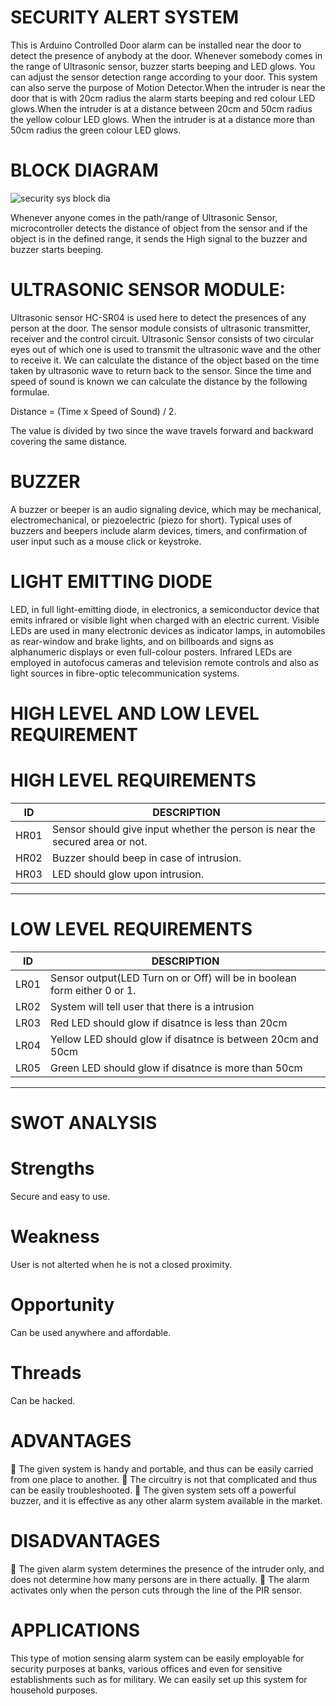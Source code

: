 #  SECURITY ALERT SYSTEM
 This is Arduino Controlled Door alarm can be installed near the door to detect the presence of anybody at the door. Whenever somebody comes in the range of Ultrasonic sensor, buzzer starts beeping and LED glows. You can adjust the sensor detection range according to your door. This system can also serve the purpose of Motion Detector.When the intruder is near the door that is with 20cm radius the alarm starts beeping and red colour LED glows.When the intruder is at a distance between  20cm and 50cm radius the yellow colour LED glows. When the intruder is at a distance more than 50cm radius the green colour LED glows.


# BLOCK DIAGRAM

![security sys block dia](https://user-images.githubusercontent.com/98822676/155678167-c7e81ee9-7864-4855-b0e5-5abf63979a36.jpg)






Whenever anyone comes in the path/range of Ultrasonic Sensor, microcontroller detects the distance of object from the sensor and if the object is in the defined range, it sends the High signal to the buzzer and buzzer starts beeping.












# ULTRASONIC SENSOR MODULE:

Ultrasonic sensor HC-SR04 is used here to detect the presences of any person at the door. The sensor module consists of ultrasonic transmitter, receiver and the control circuit. Ultrasonic Sensor consists of two circular eyes out of which one is used to transmit the ultrasonic wave and the other to receive it.
We can calculate the distance of the object based on the time taken by ultrasonic wave to return back to the sensor. Since the time and speed of sound is known we can calculate the distance by the following formulae.

Distance = (Time x Speed of Sound) / 2.

The value is divided by two since the wave travels forward and backward covering the same distance. 


# BUZZER

A buzzer or beeper is an audio signaling device, which may be mechanical, electromechanical, or piezoelectric (piezo for short). Typical uses of buzzers and beepers include alarm devices, timers, and confirmation of user input such as a mouse click or keystroke.

# LIGHT EMITTING DIODE

LED, in full light-emitting diode, in electronics, a semiconductor device that emits infrared or visible light when charged with an electric current. Visible LEDs are used in many electronic devices as indicator lamps, in automobiles as rear-window and brake lights, and on billboards and signs as alphanumeric displays or even full-colour posters. Infrared LEDs are employed in autofocus cameras and television remote controls and also as light sources in fibre-optic telecommunication systems.

# HIGH LEVEL AND LOW LEVEL REQUIREMENT

# HIGH LEVEL REQUIREMENTS

| ID     |                           DESCRIPTION                                                 |
|--------|---------------------------------------------------------------------------------------|
| HR01   |   Sensor should give input whether the person is near the secured area or not.       |
| HR02   |   Buzzer should beep in case of intrusion.                                            |
| HR03   |   LED should glow upon intrusion.                                                     |

------------------------------------------------------------------------------------------------

# LOW LEVEL REQUIREMENTS

| ID     |                           DESCRIPTION                                                 |
|--------|---------------------------------------------------------------------------------------|
| LR01   | Sensor output(LED Turn on or Off) will be in boolean form either 0 or 1.              |
| LR02   |   System will tell user that there is a intrusion                                     |
| LR03   |   Red LED should glow if disatnce is less than 20cm                                   |
| LR04   |   Yellow LED should glow if disatnce is between  20cm and 50cm                        |
| LR05   |   Green LED should glow if disatnce is more than 50cm                                 |    

                                               
------------------------------------------------------------------------------------------------

# SWOT ANALYSIS
 # Strengths
 
 Secure and easy to use.
 # Weakness
 
 User is not alterted when he is not a closed proximity.
 
 # Opportunity
 
 Can be used anywhere and affordable.
 
 # Threads
 
 Can be hacked.
 
# ADVANTAGES
 The given system is handy and portable, and thus can be easily carried from one place to another.
 The circuitry is not that complicated and thus can be easily troubleshooted.
 The given system sets off a powerful buzzer, and it is effective as any other alarm system
available in the market.
# DISADVANTAGES
 The given alarm system determines the presence of the intruder only, and does not determine how
many persons are in there actually.
 The alarm activates only when the person cuts through the line of the PIR sensor.
# APPLICATIONS
This type of motion sensing alarm system can be easily employable for security purposes at banks,
various offices and even for sensitive establishments such as for military. We can easily set up 
this system for household purposes.
